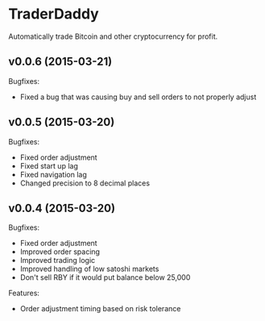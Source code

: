 # TraderDaddy
Automatically trade Bitcoin and other cryptocurrency for profit.


## v0.0.6 (2015-03-21)

Bugfixes:

- Fixed a bug that was causing buy and sell orders to not properly adjust


## v0.0.5 (2015-03-20)

Bugfixes:

- Fixed order adjustment
- Fixed start up lag
- Fixed navigation lag
- Changed precision to 8 decimal places
 

## v0.0.4 (2015-03-20)

Bugfixes:

- Fixed order adjustment
- Improved order spacing
- Improved trading logic
- Improved handling of low satoshi markets
- Don't sell RBY if it would put balance below 25,000

Features:
- Order adjustment timing based on risk tolerance
